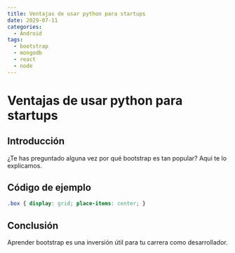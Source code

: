 ```yaml
---
title: Ventajas de usar python para startups
date: 2029-07-11
categories:
  - Android
tags:
  - bootstrap
  - mongodb
  - react
  - node
---
```


# Ventajas de usar python para startups

## Introducción

¿Te has preguntado alguna vez por qué bootstrap es tan popular? Aquí te lo explicamos.

## Código de ejemplo

```css
.box { display: grid; place-items: center; }
```

## Conclusión

Aprender bootstrap es una inversión útil para tu carrera como desarrollador.